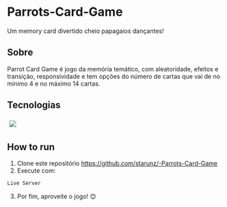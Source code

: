 # Parrots-Card-Game
  Um memory card divertido cheio papagaios dançantes!

## Sobre

  Parrot Card Game é jogo da memória temático, com aleatoridade, efeitos e transição, responsividade e tem opções do número de cartas que vai de no mínimo 4 e no máximo 14 cartas.

## Tecnologias 
<p>
    <img style='margin: 5px;' src='https://img.shields.io/badge/JavaScript-323330?style=for-the-badge&logo=javascript&logoColor=F7DF1E'>
</p>

## How to run

1. Clone este repositório https://github.com/starunz/-Parrots-Card-Game
2. Execute com:
```bash
Live Server 
```

3. Por fim, aproveite o jogo! 😊 
